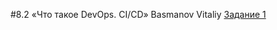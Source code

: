 #8.2 «Что такое DevOps. СI/СD» Basmanov Vitaliy
[Задание 1](https://github.com/basmanov/basmanovv/blob/main/8.2.1.png)
